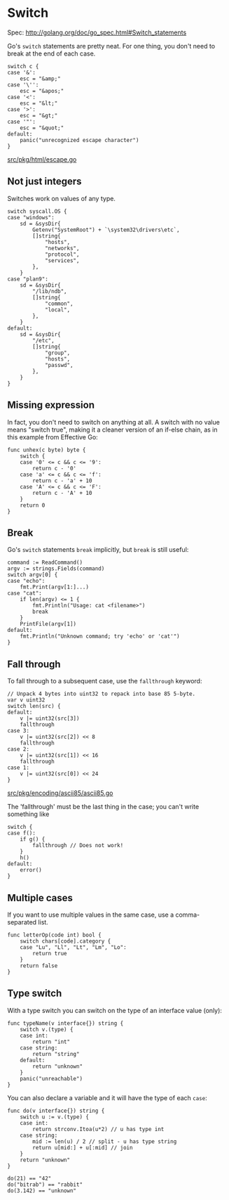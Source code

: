 # Switch

Spec: http://golang.org/doc/go_spec.html#Switch_statements

Go's ` switch ` statements are pretty neat. For one thing, you don't need to break at the end of each case.

```
switch c {
case '&':
	esc = "&amp;"
case '\'':
	esc = "&apos;"
case '<':
	esc = "&lt;"
case '>':
	esc = "&gt;"
case '"':
	esc = "&quot;"
default:
	panic("unrecognized escape character")
}
```

[src/pkg/html/escape.go](http://golang.org/src/pkg/html/escape.go#L178)

## Not just integers

Switches work on values of any type.

```
switch syscall.OS {
case "windows":
	sd = &sysDir{
		Getenv("SystemRoot") + `\system32\drivers\etc`,
		[]string{
			"hosts",
			"networks",
			"protocol",
			"services",
		},
	}
case "plan9":
	sd = &sysDir{
		"/lib/ndb",
		[]string{
			"common",
			"local",
		},
	}
default:
	sd = &sysDir{
		"/etc",
		[]string{
			"group",
			"hosts",
			"passwd",
		},
	}
}
```

## Missing expression

In fact, you don't need to switch on anything at all. A switch with no value means "switch true", making it a cleaner version of an if-else chain, as in this example from Effective Go:

```
func unhex(c byte) byte {
	switch {
	case '0' <= c && c <= '9':
		return c - '0'
	case 'a' <= c && c <= 'f':
		return c - 'a' + 10
	case 'A' <= c && c <= 'F':
		return c - 'A' + 10
	}
	return 0
}
```

## Break

Go's ` switch ` statements ` break ` implicitly, but ` break ` is still useful:

```
command := ReadCommand()
argv := strings.Fields(command)
switch argv[0] {
case "echo":
	fmt.Print(argv[1:]...)
case "cat":
	if len(argv) <= 1 {
		fmt.Println("Usage: cat <filename>")
		break
	}
	PrintFile(argv[1])
default:
	fmt.Println("Unknown command; try 'echo' or 'cat'")
}
```

## Fall through

To fall through to a subsequent case, use the ` fallthrough ` keyword:

```
// Unpack 4 bytes into uint32 to repack into base 85 5-byte.
var v uint32
switch len(src) {
default:
	v |= uint32(src[3])
	fallthrough
case 3:
	v |= uint32(src[2]) << 8
	fallthrough
case 2:
	v |= uint32(src[1]) << 16
	fallthrough
case 1:
	v |= uint32(src[0]) << 24
}
```
[src/pkg/encoding/ascii85/ascii85.go](http://golang.org/src/pkg/encoding/ascii85/ascii85.go#L43)

The 'fallthrough' must be the last thing in the case; you can't write something like

```
switch {
case f():
	if g() {
		fallthrough // Does not work!
	}
	h()
default:
	error()
}
```

## Multiple cases

If you want to use multiple values in the same case, use a comma-separated list.

```
func letterOp(code int) bool {
	switch chars[code].category {
	case "Lu", "Ll", "Lt", "Lm", "Lo":
		return true
	}
	return false
}
```
## Type switch

With a type switch you can switch on the type of an interface value (only):

```
func typeName(v interface{}) string {
	switch v.(type) {
	case int:
		return "int"
	case string:
		return "string"
	default:
		return "unknown"
	}
	panic("unreachable")
}
```

You can also declare a variable and it will have the type of each ` case `:

```
func do(v interface{}) string {
	switch u := v.(type) {
	case int:
		return strconv.Itoa(u*2) // u has type int
	case string:
		mid := len(u) / 2 // split - u has type string
		return u[mid:] + u[:mid] // join
	}
	return "unknown"
}

do(21) == "42"
do("bitrab") == "rabbit"
do(3.142) == "unknown"
```